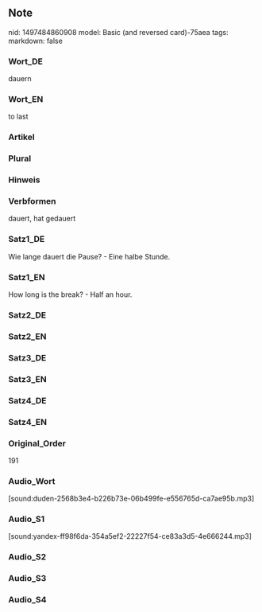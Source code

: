 ## Note
nid: 1497484860908
model: Basic (and reversed card)-75aea
tags: 
markdown: false

### Wort_DE
dauern

### Wort_EN
to last

### Artikel


### Plural


### Hinweis


### Verbformen
dauert, hat gedauert

### Satz1_DE
Wie lange dauert die Pause? - Eine halbe Stunde.

### Satz1_EN
How long is the break? - Half an hour.

### Satz2_DE


### Satz2_EN


### Satz3_DE


### Satz3_EN


### Satz4_DE


### Satz4_EN


### Original_Order
191

### Audio_Wort
[sound:duden-2568b3e4-b226b73e-06b499fe-e556765d-ca7ae95b.mp3]

### Audio_S1
[sound:yandex-ff98f6da-354a5ef2-22227f54-ce83a3d5-4e666244.mp3]

### Audio_S2


### Audio_S3


### Audio_S4

